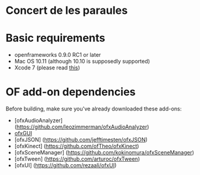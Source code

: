 # Concert de les paraules

# Basic requirements

* openframeworks 0.9.0 RC1 or later
* Mac OS 10.11 (although 10.10 is supposedly supported)
* Xcode 7 (please read [this](http://forum.openframeworks.cc/t/warning-before-upgrading-to-xcode-7/20755))

# OF add-on dependencies

Before building, make sure you've already downloaded these add-ons:

* [ofxAudioAnalyzer] (https://github.com/leozimmerman/ofxAudioAnalyzer)
* [ofxGUI](http://openframeworks.cc/documentation/ofxGui/ofxGui.html)
* [ofxJSON] (https://github.com/jefftimesten/ofxJSON)
* [ofxKinect] (https://github.com/ofTheo/ofxKinect)
* [ofxSceneManager] (https://github.com/kokinomura/ofxSceneManager)
* [ofxTween] (https://github.com/arturoc/ofxTween)
* [ofxUI] (https://github.com/rezaali/ofxUI)